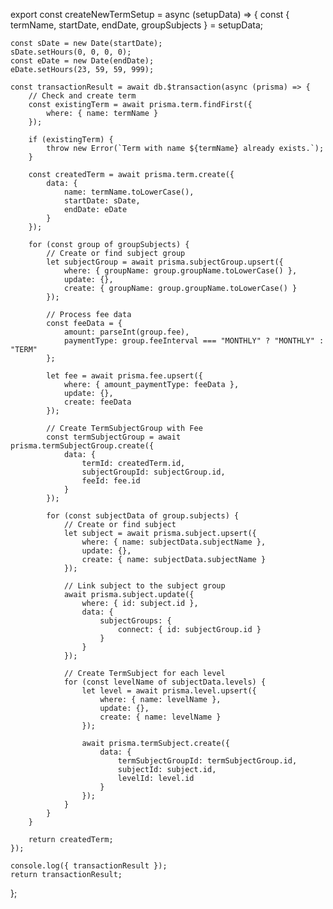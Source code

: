 export const createNewTermSetup = async (setupData) => {
    const { termName, startDate, endDate, groupSubjects } = setupData;

    const sDate = new Date(startDate);
    sDate.setHours(0, 0, 0, 0);
    const eDate = new Date(endDate);
    eDate.setHours(23, 59, 59, 999);

    const transactionResult = await db.$transaction(async (prisma) => {
        // Check and create term
        const existingTerm = await prisma.term.findFirst({
            where: { name: termName }
        });

        if (existingTerm) {
            throw new Error(`Term with name ${termName} already exists.`);
        }

        const createdTerm = await prisma.term.create({
            data: {
                name: termName.toLowerCase(),
                startDate: sDate,
                endDate: eDate
            }
        });

        for (const group of groupSubjects) {
            // Create or find subject group
            let subjectGroup = await prisma.subjectGroup.upsert({
                where: { groupName: group.groupName.toLowerCase() },
                update: {},
                create: { groupName: group.groupName.toLowerCase() }
            });

            // Process fee data
            const feeData = {
                amount: parseInt(group.fee),
                paymentType: group.feeInterval === "MONTHLY" ? "MONTHLY" : "TERM"
            };

            let fee = await prisma.fee.upsert({
                where: { amount_paymentType: feeData },
                update: {},
                create: feeData
            });

            // Create TermSubjectGroup with Fee
            const termSubjectGroup = await prisma.termSubjectGroup.create({
                data: {
                    termId: createdTerm.id,
                    subjectGroupId: subjectGroup.id,
                    feeId: fee.id
                }
            });

            for (const subjectData of group.subjects) {
                // Create or find subject
                let subject = await prisma.subject.upsert({
                    where: { name: subjectData.subjectName },
                    update: {},
                    create: { name: subjectData.subjectName }
                });

                // Link subject to the subject group
                await prisma.subject.update({
                    where: { id: subject.id },
                    data: {
                        subjectGroups: {
                            connect: { id: subjectGroup.id }
                        }
                    }
                });

                // Create TermSubject for each level
                for (const levelName of subjectData.levels) {
                    let level = await prisma.level.upsert({
                        where: { name: levelName },
                        update: {},
                        create: { name: levelName }
                    });

                    await prisma.termSubject.create({
                        data: {
                            termSubjectGroupId: termSubjectGroup.id,
                            subjectId: subject.id,
                            levelId: level.id
                        }
                    });
                }
            }
        }

        return createdTerm;
    });

    console.log({ transactionResult });
    return transactionResult;
};
